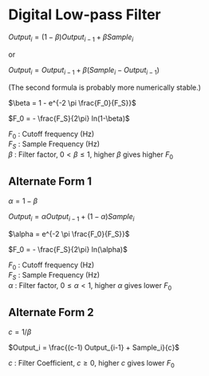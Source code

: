 # Digital Low-pass Filter

$Output_i = (1-\beta) Output_{i-1} + \beta Sample_i$

or

$Output_i = Output_{i-1} + \beta (Sample_i - Output_{i-1})$

(The second formula is probably more numerically stable.)

$\beta = 1 - e^{-2 \pi \frac{F_0}{F_S}}$

$F_0 = - \frac{F_S}{2\pi} ln(1-\beta)$


$F_0$ : Cutoff frequency (Hz)  
$F_S$ : Sample Frequency (Hz)  
$\beta$ : Filter factor, $0 \lt \beta \le 1$, higher $\beta$ gives higher $F_0$  

## Alternate Form 1

$\alpha = 1 - \beta$

$Output_i = \alpha Output_{i-1} + (1-\alpha) Sample_i$

$\alpha = e^{-2 \pi \frac{F_0}{F_S}}$

$F_0 = - \frac{F_S}{2\pi} ln(\alpha)$

$F_0$ : Cutoff frequency (Hz)  
$F_S$ : Sample Frequency (Hz)  
$\alpha$ : Filter factor, $0 \le \alpha \lt 1$, higher $\alpha$ gives lower $F_0$  

## Alternate Form 2

$c = 1 / \beta$

$Output_i = \frac{(c-1) Output_{i-1} + Sample_i}{c}$

$c$ : Filter Coefficient, $c \ge 0$, higher $c$ gives lower $F_0$  
